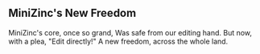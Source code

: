 ## MiniZinc's New Freedom

MiniZinc's core, once so grand,
Was safe from our editing hand.
But now, with a plea,
"Edit directly!"
A new freedom, across the whole land.
